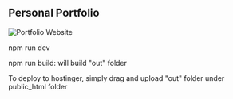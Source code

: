 ## Personal Portfolio

![Portfolio Website](https://i.ibb.co/WgPMpts/image.png)

npm run dev

npm run build: will build "out" folder

To deploy to hostinger, simply drag and upload "out" folder under public_html folder